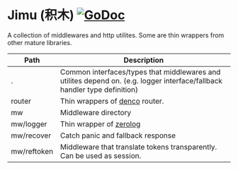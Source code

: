 Jimu (积木) [![GoDoc](https://godoc.org/github.com/huangjunwen/jimu?status.svg)](http://godoc.org/github.com/huangjunwen/jimu)
===

A collection of middlewares and http utilites. Some are thin wrappers from other mature libraries.

| **Path** | **Description** |
|----------|-----------------|
| . | Common interfaces/types that middlewares and utilites depend on. (e.g. logger interface/fallback handler type definition) |
| router | Thin wrappers of [denco](https://github.com/naoina/denco) router. |
| mw | Middleware directory |
| mw/logger | Thin wrapper of [zerolog](https://github.com/rs/zerolog) |
| mw/recover | Catch panic and fallback response |
| mw/reftoken | Middleware that translate tokens transparently. Can be used as session. |

